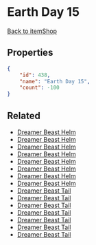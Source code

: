 # Earth Day 15

<no description available>

[Back to itemShop](../item-shops.md)

## Properties

```json
{
    "id": 438,
    "name": "Earth Day 15",
    "count": -100
}
```

## Related

- [Dreamer Beast Helm](../items/13831-dreamer-beast-helm.md)
- [Dreamer Beast Helm](../items/13832-dreamer-beast-helm.md)
- [Dreamer Beast Helm](../items/13833-dreamer-beast-helm.md)
- [Dreamer Beast Helm](../items/13834-dreamer-beast-helm.md)
- [Dreamer Beast Helm](../items/13835-dreamer-beast-helm.md)
- [Dreamer Beast Helm](../items/13836-dreamer-beast-helm.md)
- [Dreamer Beast Helm](../items/13837-dreamer-beast-helm.md)
- [Dreamer Beast Helm](../items/13838-dreamer-beast-helm.md)
- [Dreamer Beast Tail](../items/13839-dreamer-beast-tail.md)
- [Dreamer Beast Tail](../items/13840-dreamer-beast-tail.md)
- [Dreamer Beast Tail](../items/13841-dreamer-beast-tail.md)
- [Dreamer Beast Tail](../items/13842-dreamer-beast-tail.md)
- [Dreamer Beast Tail](../items/13843-dreamer-beast-tail.md)
- [Dreamer Beast Tail](../items/13844-dreamer-beast-tail.md)
- [Dreamer Beast Tail](../items/13845-dreamer-beast-tail.md)

